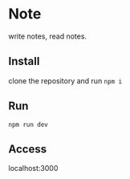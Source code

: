 # Note

write notes, read notes.

## Install

clone the repository
and run `npm i`

## Run

`npm run dev`

## Access

localhost:3000
